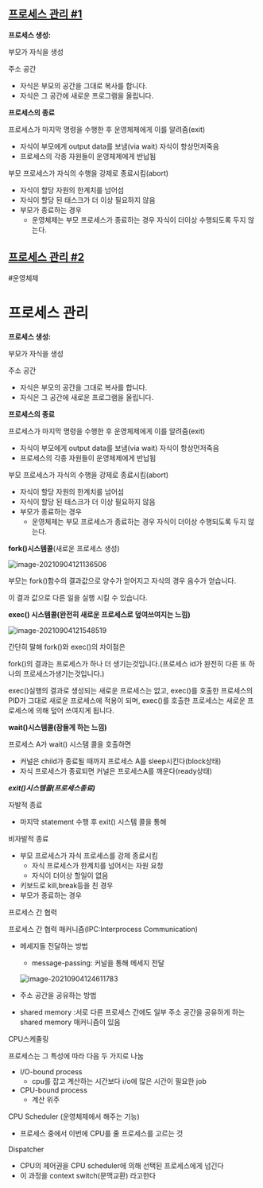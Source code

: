 ## [프로세스 관리 #1](https://core.ewha.ac.kr/publicview/C0101020140321144554159683?vmode=f)

**프로세스 생성:**

부모가 자식을 생성

주소 공간 

- 자식은 부모의 공간을 그대로 복사를 합니다.
- 자식은 그 공간에 새로운 프로그램을 올립니다.



**프로세스의 종료**

프로세스가 마지막 명령을 수행한 후 운영체제에게 이를 알려줌(exit)

- 자식이 부모에게 output data를 보냄(via wait) 자식이 항상먼저죽음
- 프로세스의 각종 자원들이 운영체제에게 반납됨

부모 프로세스가 자식의 수행을 강제로 종료시킴(abort)

- 자식이 할당 자원의 한계치를 넘어섬
- 자식이 할당 된 태스크가 더 이상 필요하지 않음
- 부모가 종료하는 경우
  - 운영체제는 부모 프로세스가 종료하는 경우 자식이 더이상 수행되도록 두지 않는다.

## [프로세스 관리 #2](https://core.ewha.ac.kr/publicview/C0101020140325134428879622?vmode=f)

#운영체제

# 프로세스 관리

**프로세스 생성:**

부모가 자식을 생성

주소 공간 

- 자식은 부모의 공간을 그대로 복사를 합니다.
- 자식은 그 공간에 새로운 프로그램을 올립니다.



**프로세스의 종료**

프로세스가 마지막 명령을 수행한 후 운영체제에게 이를 알려줌(exit)

- 자식이 부모에게 output data를 보냄(via wait) 자식이 항상먼저죽음
- 프로세스의 각종 자원들이 운영체제에게 반납됨

부모 프로세스가 자식의 수행을 강제로 종료시킴(abort)

- 자식이 할당 자원의 한계치를 넘어섬
- 자식이 할당 된 태스크가 더 이상 필요하지 않음
- 부모가 종료하는 경우
  - 운영체제는 부모 프로세스가 종료하는 경우 자식이 더이상 수행되도록 두지 않는다.



**fork()시스템콜**(새로운 프로세스 생성)

![image-20210904121136506](C:\Users\multicampus\AppData\Roaming\Typora\typora-user-images\image-20210904121136506.png)

부모는  fork()함수의 결과값으로 양수가 얻어지고 자식의 경우 음수가 얻습니다.

이 결과 값으로 다른 일을 실행 시킬 수 있습니다.

**exec() 시스템콜(완전히 새로운 프로세스로 덮여쓰여지는 느낌)**

![image-20210904121548519](C:\Users\multicampus\AppData\Roaming\Typora\typora-user-images\image-20210904121548519.png)

간단히 말해 fork()와 exec()의 차이점은

fork()의 결과는 프로세스가 하나 더 생기는것입니다.(프로세스 id가 완전히 다른 또 하나의 프로세스가생기는것입니다.)

exec()실행의 결과로 생성되는 새로운 프로세스는 없고, exec()를 호출한 프로세스의 PID가 그대로 새로운 프로세스에 적용이 되며, exec()를 호출한 프로세스는 새로운 프로세스에 의해 덮어 쓰여지게 됩니다.



**wait()시스템콜(잠들게 하는 느낌)**

프로세스 A가 wait() 시스템 콜을 호출하면

- 커널은 child가 종료될 때까지 프로세스 A를 sleep시킨다(block상태)
- 자식 프로세스가 종료되면 커널은 프로세스A를 깨운다(ready상태)



***exit()시스템콜(프로세스종료)***

자발적 종료

- 마지막 statement 수행 후 exit() 시스템 콜을 통해

비자발적 종료

- 부모 프로세스가 자식 프로세스를 강제 종료시킴
  - 자식 프로세스가 한계치를 넘어서는 자원 요청
  - 자식이 더이상 할일이 없음
- 키보드로 kill,break등을 친 경우
- 부모가 종료하는 경우



프로세스 간 협력

프로세스 간 협력 매커니즘(IPC:Interprocess Communication)

- 메세지들 전달하는 방법

  - message-passing: 커널을 통해 메세지 전달

  ![image-20210904124611783](C:\Users\multicampus\AppData\Roaming\Typora\typora-user-images\image-20210904124611783.png)

-  주소 공간을 공유하는 방법

  - shared memory :서로 다른 프로세스 간에도 일부 주소 공간을 공유하게 하는 shared memory  매커니즘이 있음



CPU스케줄링

프로세스는 그 특성에 따라 다음 두 가지로 나눔

- I/O-bound process
  - cpu를 잡고 계산하는 시간보다 i/o에 많은 시간이 필요한 job
- CPU-bound process
  - 계산 위주

CPU Scheduler (운영체제에서 해주는 기능)

- 프로세스 중에서 이번에 CPU를 줄 프로세스를 고르는 것

Dispatcher

- CPU의 제어권을 CPU scheduler에 의해 선택된 프로세스에게 넘긴다
- 이 과정을 context switch(문맥교환) 라고한다


